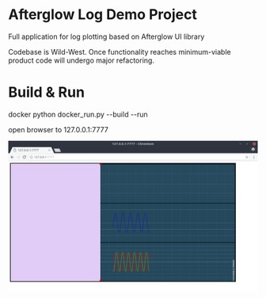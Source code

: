 Afterglow Log Demo Project
==========================

Full application for log plotting based on Afterglow UI library

Codebase is Wild-West. Once functionality reaches minimum-viable product code will undergo major refactoring.

Build & Run
===========

docker python docker_run.py --build --run

open browser to 127.0.0.1:7777

![main window screenshot](screenshot.png)
